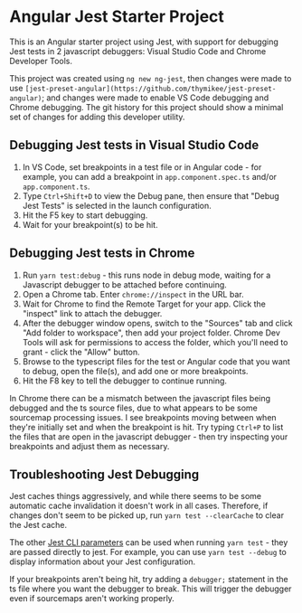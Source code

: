 # Angular Jest Starter Project

This is an Angular starter project using Jest, with support for debugging Jest tests in 2 javascript debuggers: Visual Studio Code and Chrome Developer Tools.

This project was created using `ng new ng-jest`, then changes were made to use `[jest-preset-angular](https://github.com/thymikee/jest-preset-angular)`; and changes were made to enable VS Code debugging and Chrome debugging. The git history for this project should show a minimal set of changes for adding this developer utility.

## Debugging Jest tests in Visual Studio Code

1. In VS Code, set breakpoints in a test file or in Angular code - for example, you can add a breakpoint in `app.component.spec.ts` and/or `app.component.ts`.
2. Type `Ctrl+Shift+D` to view the Debug pane, then ensure that "Debug Jest Tests" is selected in the launch configuration.
3. Hit the F5 key to start debugging.
4. Wait for your breakpoint(s) to be hit.

## Debugging Jest tests in Chrome

1. Run `yarn test:debug` - this runs node in debug mode, waiting for a Javascript debugger to be attached before continuing.
2. Open a Chrome tab. Enter `chrome://inspect` in the URL bar.
3. Wait for Chrome to find the Remote Target for your app. Click the "inspect" link to attach the debugger.
4. After the debugger window opens, switch to the "Sources" tab and click "Add folder to workspace", then add your project folder. Chrome Dev Tools will ask for permissions to access the folder, which you'll need to grant - click the "Allow" button.
5. Browse to the typescript files for the test or Angular code that you want to debug, open the file(s), and add one or more breakpoints.
6. Hit the F8 key to tell the debugger to continue running.

In Chrome there can be a mismatch between the javascript files being debugged and the ts source files, due to what appears to be some sourcemap processing issues. I see breakpoints moving between when they're initially set and when the breakpoint is hit. Try typing `Ctrl+P` to list the files that are open in the javascript debugger - then try inspecting your breakpoints and adjust them as necessary.


## Troubleshooting Jest Debugging

Jest caches things aggressively, and while there seems to be some automatic cache invalidation it doesn't work in all cases. Therefore, if changes don't seem to be picked up, run `yarn test --clearCache` to clear the Jest cache.

The other [Jest CLI parameters](https://jestjs.io/docs/en/cli.html) can be used when running `yarn test` - they are passed directly to jest. For example, you can use `yarn test --debug` to display information about your Jest configuration.

If your breakpoints aren't being hit, try adding a `debugger;` statement in the ts file where you want the debugger to break. This will trigger the debugger even if sourcemaps aren't working properly.

